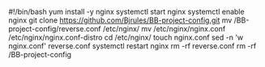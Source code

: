 #!/bin/bash
yum install -y nginx
systemctl start nginx
systemctl enable nginx
git clone https://github.com/Bjrules/BB-project-config.git
mv /BB-project-config/reverse.conf /etc/nginx/
mv /etc/nginx/nginx.conf /etc/nginx/nginx.conf-distro
cd /etc/nginx/
touch nginx.conf
sed -n 'w nginx.conf' reverse.conf
systemctl restart nginx
rm -rf reverse.conf
rm -rf /BB-project-config



